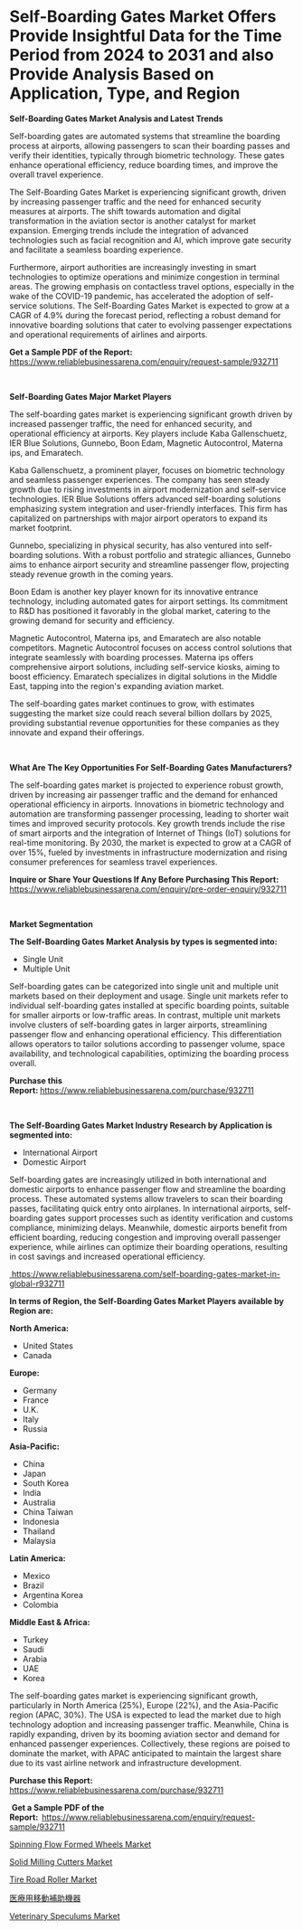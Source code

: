 <p><h1>Self-Boarding Gates Market Offers Provide Insightful Data for the Time Period from 2024 to 2031 and also Provide Analysis Based on Application, Type, and Region</h1></p><p><strong>Self-Boarding Gates Market Analysis and Latest Trends</strong></p>
<p><p>Self-boarding gates are automated systems that streamline the boarding process at airports, allowing passengers to scan their boarding passes and verify their identities, typically through biometric technology. These gates enhance operational efficiency, reduce boarding times, and improve the overall travel experience.</p><p>The Self-Boarding Gates Market is experiencing significant growth, driven by increasing passenger traffic and the need for enhanced security measures at airports. The shift towards automation and digital transformation in the aviation sector is another catalyst for market expansion. Emerging trends include the integration of advanced technologies such as facial recognition and AI, which improve gate security and facilitate a seamless boarding experience. </p><p>Furthermore, airport authorities are increasingly investing in smart technologies to optimize operations and minimize congestion in terminal areas. The growing emphasis on contactless travel options, especially in the wake of the COVID-19 pandemic, has accelerated the adoption of self-service solutions. The Self-Boarding Gates Market is expected to grow at a CAGR of 4.9% during the forecast period, reflecting a robust demand for innovative boarding solutions that cater to evolving passenger expectations and operational requirements of airlines and airports.</p></p>
<p><strong>Get a Sample PDF of the Report:&nbsp;</strong> <a href="https://www.reliablebusinessarena.com/enquiry/request-sample/932711">https://www.reliablebusinessarena.com/enquiry/request-sample/932711</a></p>
<p>&nbsp;</p>
<p><strong>Self-Boarding Gates Major Market Players</strong></p>
<p><p>The self-boarding gates market is experiencing significant growth driven by increased passenger traffic, the need for enhanced security, and operational efficiency at airports. Key players include Kaba Gallenschuetz, IER Blue Solutions, Gunnebo, Boon Edam, Magnetic Autocontrol, Materna ips, and Emaratech.</p><p>Kaba Gallenschuetz, a prominent player, focuses on biometric technology and seamless passenger experiences. The company has seen steady growth due to rising investments in airport modernization and self-service technologies. IER Blue Solutions offers advanced self-boarding solutions emphasizing system integration and user-friendly interfaces. This firm has capitalized on partnerships with major airport operators to expand its market footprint.</p><p>Gunnebo, specializing in physical security, has also ventured into self-boarding solutions. With a robust portfolio and strategic alliances, Gunnebo aims to enhance airport security and streamline passenger flow, projecting steady revenue growth in the coming years.</p><p>Boon Edam is another key player known for its innovative entrance technology, including automated gates for airport settings. Its commitment to R&D has positioned it favorably in the global market, catering to the growing demand for security and efficiency.</p><p>Magnetic Autocontrol, Materna ips, and Emaratech are also notable competitors. Magnetic Autocontrol focuses on access control solutions that integrate seamlessly with boarding processes. Materna ips offers comprehensive airport solutions, including self-service kiosks, aiming to boost efficiency. Emaratech specializes in digital solutions in the Middle East, tapping into the region's expanding aviation market.</p><p>The self-boarding gates market continues to grow, with estimates suggesting the market size could reach several billion dollars by 2025, providing substantial revenue opportunities for these companies as they innovate and expand their offerings.</p></p>
<p>&nbsp;</p>
<p><strong>What Are The Key Opportunities For Self-Boarding Gates Manufacturers?</strong></p>
<p><p>The self-boarding gates market is projected to experience robust growth, driven by increasing air passenger traffic and the demand for enhanced operational efficiency in airports. Innovations in biometric technology and automation are transforming passenger processing, leading to shorter wait times and improved security protocols. Key growth trends include the rise of smart airports and the integration of Internet of Things (IoT) solutions for real-time monitoring. By 2030, the market is expected to grow at a CAGR of over 15%, fueled by investments in infrastructure modernization and rising consumer preferences for seamless travel experiences.</p></p>
<p><strong>Inquire or Share Your Questions If Any Before Purchasing This Report:</strong> <a href="https://www.reliablebusinessarena.com/enquiry/pre-order-enquiry/932711">https://www.reliablebusinessarena.com/enquiry/pre-order-enquiry/932711</a></p>
<p>&nbsp;</p>
<p><strong>Market Segmentation</strong></p>
<p><strong>The Self-Boarding Gates Market Analysis by types is segmented into:</strong></p>
<p><ul><li>Single Unit</li><li>Multiple Unit</li></ul></p>
<p><p>Self-boarding gates can be categorized into single unit and multiple unit markets based on their deployment and usage. Single unit markets refer to individual self-boarding gates installed at specific boarding points, suitable for smaller airports or low-traffic areas. In contrast, multiple unit markets involve clusters of self-boarding gates in larger airports, streamlining passenger flow and enhancing operational efficiency. This differentiation allows operators to tailor solutions according to passenger volume, space availability, and technological capabilities, optimizing the boarding process overall.</p></p>
<p><strong>Purchase this Report:&nbsp;</strong><a href="https://www.reliablebusinessarena.com/purchase/932711">https://www.reliablebusinessarena.com/purchase/932711</a></p>
<p>&nbsp;</p>
<p><strong>The Self-Boarding Gates Market Industry Research by Application is segmented into:</strong></p>
<p><ul><li>International Airport</li><li>Domestic Airport</li></ul></p>
<p><p>Self-boarding gates are increasingly utilized in both international and domestic airports to enhance passenger flow and streamline the boarding process. These automated systems allow travelers to scan their boarding passes, facilitating quick entry onto airplanes. In international airports, self-boarding gates support processes such as identity verification and customs compliance, minimizing delays. Meanwhile, domestic airports benefit from efficient boarding, reducing congestion and improving overall passenger experience, while airlines can optimize their boarding operations, resulting in cost savings and increased operational efficiency.</p></p>
<p><a href="https://www.reliablebusinessarena.com/self-boarding-gates-market-in-global-r932711">&nbsp;https://www.reliablebusinessarena.com/self-boarding-gates-market-in-global-r932711</a></p>
<p><strong>In terms of Region, the Self-Boarding Gates Market Players available by Region are:</strong></p>
<p>
    <p> <strong> North America: </strong>
        <ul>
            <li>United States</li>
            <li>Canada</li>
        </ul>
        </p> 
    <p> <strong> Europe: </strong>
        <ul>
            <li>Germany</li>
            <li>France</li>
            <li>U.K.</li>
            <li>Italy</li>
            <li>Russia</li>
        </ul>
        </p> 
    <p> <strong> Asia-Pacific: </strong>
        <ul>
            <li>China</li>
            <li>Japan</li>
            <li>South Korea</li>
            <li>India</li>
            <li>Australia</li>
            <li>China Taiwan</li>
            <li>Indonesia</li>
            <li>Thailand</li>
            <li>Malaysia</li>
        </ul>
        </p> 
    <p> <strong> Latin America: </strong>
        <ul>
            <li>Mexico</li>
            <li>Brazil</li>
            <li>Argentina Korea</li>
            <li>Colombia</li>
        </ul>
        </p> 
    <p> <strong> Middle East & Africa: </strong>
        <ul>
            <li>Turkey</li>
            <li>Saudi</li>
            <li>Arabia</li>
            <li>UAE</li>
            <li>Korea</li>
        </ul>
    </p>
    </p>
<p><p>The self-boarding gates market is experiencing significant growth, particularly in North America (25%), Europe (22%), and the Asia-Pacific region (APAC, 30%). The USA is expected to lead the market due to high technology adoption and increasing passenger traffic. Meanwhile, China is rapidly expanding, driven by its booming aviation sector and demand for enhanced passenger experiences. Collectively, these regions are poised to dominate the market, with APAC anticipated to maintain the largest share due to its vast airline network and infrastructure development.</p></p>
<p><strong>Purchase this Report: </strong><a href="https://www.reliablebusinessarena.com/purchase/932711">https://www.reliablebusinessarena.com/purchase/932711</a></p>
<p>&nbsp;<strong>Get a Sample PDF of the Report:&nbsp;&nbsp;</strong><a href="https://www.reliablebusinessarena.com/enquiry/request-sample/932711">https://www.reliablebusinessarena.com/enquiry/request-sample/932711</a></p>
<p><strong></strong></p>
<p><p><a href="https://issuu.com/reportprime-2/docs/spinning-flow-formed-wheels-market-_0cf7b6086064cf">Spinning Flow Formed Wheels Market</a></p><p><a href="https://www.linkedin.com/pulse/navigating-solid-milling-cutters-market-expert-analysis-szf9e?trackingId=Han%2FAZJ%2BR4GXTsIiA8ip%2FQ%3D%3D">Solid Milling Cutters Market</a></p><p><a href="https://medium.com/@alaynarohan2014/the-tire-road-roller-market-is-experiencing-higher-than-anticipated-demand-compared-to-728c9a6f5896">Tire Road Roller Market</a></p><p><a href="https://medium.com/@rudysimonis2023/%E6%80%A5%E6%88%90%E9%95%B7%E3%81%99%E3%82%8B%E5%8C%BB%E7%99%82%E7%A7%BB%E5%8B%95%E6%94%AF%E6%8F%B4%E3%83%87%E3%83%90%E3%82%A4%E3%82%B9%E5%B8%82%E5%A0%B4%E3%82%BB%E3%82%AF%E3%82%BF%E3%83%BC-2031%E5%B9%B4%E3%81%BE%E3%81%A7%E3%81%AE%E5%B8%82%E5%A0%B4%E5%88%86%E6%9E%90%E3%81%A8%E6%88%90%E9%95%B7%E4%BA%88%E6%B8%AC-abd0a66d18c8">医療用移動補助機器</a></p><p><a href="https://github.com/wwwkeltoum/Market-Research-Report-List-4/blob/main/veterinary-speculums-market.md">Veterinary Speculums Market</a></p></p>